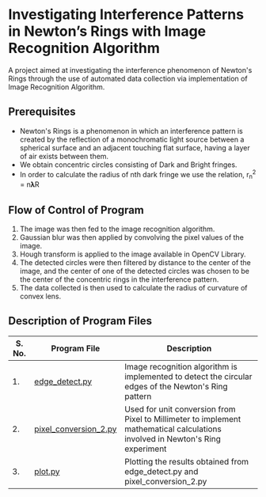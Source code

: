 # Investigating Interference Patterns in Newton’s Rings with Image Recognition Algorithm
A project aimed at investigating the interference phenomenon of Newton's Rings through the use of automated data collection via implementation of Image Recognition Algorithm.

## Prerequisites
<ul>
<li>Newton's Rings is a phenomenon in which an interference pattern is created by the reflection of a monochromatic light source between a spherical surface and an adjacent touching flat surface, having a layer of air exists between them.</li>
<li>We obtain concentric circles consisting of Dark and Bright fringes.</li>
<li>In order to calculate the radius of nth dark fringe we use the relation, r<sub>n</sub><sup>2</sup> = n𝛌R</li>
</ul>

## Flow of Control of Program
<ol>
<li>The image was then fed to the image recognition algorithm.</li>
<li>Gaussian blur was then applied by convolving the pixel values of the image.</li>
<li>Hough transform is applied to the image available in OpenCV Library.</li>
<li>The detected circles were then filtered by distance to the center of the image, and the center of one of the detected circles was chosen to be the center of the concentric rings in the interference pattern.</li>
<li>The data collected is then used to calculate the radius of curvature of convex lens.</li>
</ol>

## Description of Program Files
<table>
<thead>
  <tr>
    <th>S. No.</th>
    <th>Program File</th>
    <th>Description</th>
  </tr>
</thead>
<tbody>
  <tr>
    <td>1.</td>
    <td><a href="https://github.com/hemangdtu/Newtons_Rings_IR_Algorithm/blob/master/edge_detect.py" target="_blank" rel="noopener noreferrer">edge_detect.py</a></td>
    <td>Image recognition algorithm is implemented to detect the circular edges of the Newton's Ring pattern</td>
  </tr>
  <tr>
    <td>2.</td>
    <td><a href="https://github.com/hemangdtu/Newtons_Rings_IR_Algorithm/blob/master/pixel_conversion_2.py" target="_blank" rel="noopener noreferrer">pixel_conversion_2.py</a></td>
    <td>Used for unit conversion from Pixel to Millimeter to implement mathematical calculations involved in Newton's Ring experiment</td>
  </tr>
  <tr>
    <td>3.</td>
    <td><a href="https://github.com/hemangdtu/Newtons_Rings_IR_Algorithm/blob/master/plot.py" target="_blank" rel="noopener noreferrer">plot.py</a></td>
    <td>Plotting the results obtained from edge_detect.py and pixel_conversion_2.py</td>
  </tr>
</tbody>
</table>
